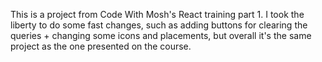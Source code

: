This is a project from Code With Mosh's React training part 1. I took the liberty to do some fast changes, such as adding buttons for clearing the queries + changing some icons and placements, but overall it's the same project as the one presented on the course.
